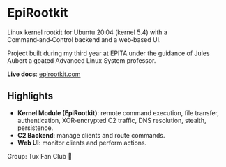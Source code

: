 # EpiRootkit

Linux kernel rootkit for Ubuntu 20.04 (kernel 5.4) with a Command‑and‑Control backend and a web‑based UI.

Project built during my third year at EPITA under the guidance of Jules Aubert a goated Advanced Linux System professor.

**Live docs**: [epirootkit.com](https://epirootkit.com)

## Highlights
- **Kernel Module (EpiRootkit)**: remote command execution, file transfer, authentication, XOR‑encrypted C2 traffic, DNS resolution, stealth, persistence.
- **C2 Backend**: manage clients and route commands.
- **Web UI**: monitor clients and perform actions.

Group: Tux Fan Club 🐧